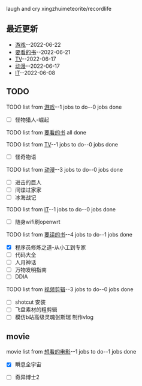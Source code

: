 
laugh and cry
xingzhuimeteorite/recordlife
## 最近更新
- [游戏](https://github.com/xingzhuimeteorite/recordlife/issues/11)--2022-06-22
- [要看的书](https://github.com/xingzhuimeteorite/recordlife/issues/10)--2022-06-21
- [TV](https://github.com/xingzhuimeteorite/recordlife/issues/9)--2022-06-17
- [动漫](https://github.com/xingzhuimeteorite/recordlife/issues/8)--2022-06-17
- [IT](https://github.com/xingzhuimeteorite/recordlife/issues/7)--2022-06-08
## TODO
TODO list from [游戏](https://github.com/xingzhuimeteorite/recordlife/issues/11)--1 jobs to do--0 jobs done
- [ ]  怪物猎人-崛起

TODO list from [要看的书](https://github.com/xingzhuimeteorite/recordlife/issues/10) all done

TODO list from [TV](https://github.com/xingzhuimeteorite/recordlife/issues/9)--1 jobs to do--0 jobs done
- [ ] 怪奇物语 

TODO list from [动漫](https://github.com/xingzhuimeteorite/recordlife/issues/8)--3 jobs to do--0 jobs done
- [ ] 进击的巨人
- [ ] 间谍过家家
- [ ] 冰海战记

TODO list from [IT](https://github.com/xingzhuimeteorite/recordlife/issues/7)--1 jobs to do--0 jobs done
- [ ] 随身wifi刷openwrt

TODO list from [要读的书](https://github.com/xingzhuimeteorite/recordlife/issues/6)--4 jobs to do--1 jobs done
- [x] 程序员修炼之道-从小工到专家
- [ ] 代码大全
- [ ] 人月神话 
- [ ] 万物发明指南
- [ ] DDIA

TODO list from [视频剪辑](https://github.com/xingzhuimeteorite/recordlife/issues/4)--3 jobs to do--0 jobs done
- [ ] shotcut 安装
- [ ] 飞盘素材的粗剪辑
- [ ]  模仿b站高级灵魂张斯瑞 制作vlog

## movie
movie list from [想看的电影](https://github.com/xingzhuimeteorite/recordlife/issues/5)--1 jobs to do--1 jobs done
- [x] 瞬息全宇宙
- [ ] 奇异博士2

